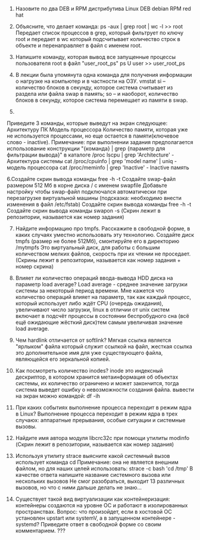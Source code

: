 1. Назовите по два DEB и RPM дистрибутива Linux
DEB debian
RPM red hat


2. Объясните, что делает команда:
ps -aux | grep root | wc -l >> root
Передает список процессов  в grep, который фильтрует по ключу root и передает в wc который подсчитывает количество строк в объекте и перенаправляет в файл с именем root.


3. Напишите команду, которая вывод все запущенные процессы пользователя root в файл "user_root_ps"
ps U user >> user_root_ps


4. В лекции была упомянута одна команда для получения информации о нагрузке на компьютер и в частности на ОЗУ.
vmstat 
si – количество блоков в секунду, которое система считывает из раздела или файла swap в память;
so – и наоборот, количество блоков в секунду, которое система перемещает из памяти в swap.


5. 
Приведите 3 команды, которые выведут на экран следующее:
Архитектуру ПК
Модель процессора
Количество памяти, которая уже не используется процессами, но еще остается в памяти(ключевое слово - inactive).
Примечание: при выполнении задания предполагается использование конструкции "{команда} | grep {параметр для фильтрации вывода}" в каталоге /proc
lscpu | grep 'Architecture'  - Архитектура системы
cat /proc/cpuinfo | grep 'model name' | uniq  - модель процессора
cat /proc/meminfo | grep 'Inactive'  - Inactive память



6.Создайте скрин вывода команды free -h -t
Создайте swap-файл размером 512 Мб в корне диска / с именем swapfile
Добавьте настройку чтобы swap-файл подключался автоматически при перезагрузке виртуальной машины (подсказка: необходимо внести изменения в файл /etc/fstab)
Создайте скрин вывода команды free -h -t
Создайте скрин вывода команды swapon -s
(Скрин лежит в репозитории, называется как номер задания)


7. Найдите информацию про tmpfs.
Расскажите в свободной форме, в каких случаях уместно использовать эту технологию.
Создайте диск tmpfs (размер не более 512Мб), смонтируйте его в директорию /mytmpfs
Это виртуальный диск, для работы с большим количеством мелких файлов, скорость при их чтении не проседает.
(Скрины лежит в репозитории, называется как номер задания + номер скрина)

8. Влияет ли количество операций ввода-вывода HDD диска на параметр load average?
Load average - среднее значение загрузки системы за некоторый период времени. Мне кажется что количество операций влияет на параметр, так как каждый процесс, который использует либо ждёт CPU (очередь ожидания), увеличивают число загрузки, linux в отличии от unix систем включает в подсчёт процессы в состоянии беспробудного сна (всё ещё ожидающие жёсткий диск)тем самым увеличивая значение load average.


9. Чем hardlink отличается от softlink?
Мягкая ссылка является "ярлыком" файла который служит ссылкой на файл, жесткая ссылка это дополнительное имя для уже существующего файла, являющейся его зеркальной копией. 


10. Как посмотреть количество inodes?
inode это индексный дескриптор, в котором хранится метаинформация об объектах системы, их количество ограничено и может закончится, тогда система выведет ошибку о невозможности создания файла.
вывести на экран можно командой: df -ih​


11. При каких событиях выполнение процесса переходит в режим ядра в Linux?
Выполнение процесса переходит в режим ядра в трех случаюх: аппаратные прерывания, особые ситуации и системные вызовы.


12. Найдите имя автора модуля libcrc32c при помощи утилиты modinfo
(Скрин лежит в репозитории, называется как номер задания)


13. Используя утилиту strace выясните какой системный вызов использует команда cd
Примечание: она не является внешним файлом, но для наших целей использовать: strace -c bash 'cd /tmp'
В качестве ответа напишите название системного вызова или нескольких вызовов
Не смог разобраться, выходит 13 различных вызовов, но что с ними дальше делать не знаю...


14. Существует такой вид виртуализации как контейнеризация: контейнеры создаются на уровне ОС и работают в изолированных пространствах.
Вопрос: что произойдет, если в хостовой ОС установлен upstart или systemV, а в запущенном контейнере - systemd?
Приведите ответ в свободной форме со своим комментарием.
???



